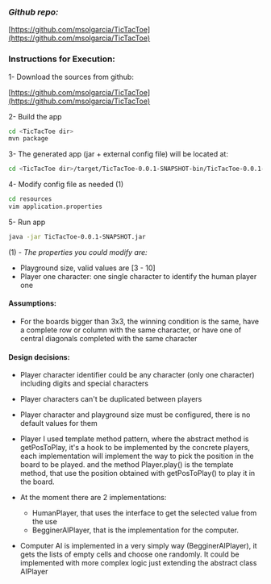 ### _Github repo:_
[https://github.com/msolgarcia/TicTacToe](https://github.com/msolgarcia/TicTacToe)

### Instructions for Execution:

1- Download the sources from github:

[https://github.com/msolgarcia/TicTacToe](https://github.com/msolgarcia/TicTacToe)

2- Build the app

```bash
cd <TicTacToe dir>
mvn package
```
3- The generated app (jar + external config file) will be located at:

```bash
cd <TicTacToe dir>/target/TicTacToe-0.0.1-SNAPSHOT-bin/TicTacToe-0.0.1-SNAPSHOT/TicTacToe
```
4- Modify config file as needed (1)

```bash
cd resources
vim application.properties
```
5- Run app

```bash
java -jar TicTacToe-0.0.1-SNAPSHOT.jar
```


(1) - _The properties you could modify are:_
- Playground size, valid values are [3 - 10]
- Player one character: one single character to identify the human player one



#### Assumptions:
- For the boards bigger than 3x3, the winning condition is the same, have a complete row or column with the same character, or have one of central diagonals completed with the same character

#### Design decisions:
 
- Player character identifier could be any character (only one character) including digits and special characters
- Player characters can't be duplicated between players
- Player character and playground size must be configured, there is no default values for them

- Player I used template method pattern, where the abstract method is getPosToPlay, it's a hook to be implemented by the concrete players, each implementation will implement the way to pick the position in the board to be played. and the method Player.play() is the template method, that use the position obtained with getPosToPlay() to play it in the board.

- At the moment there are 2 implementations:
  - HumanPlayer, that uses the interface to get the selected value from the use
  - BegginerAIPlayer, that is the implementation for the computer.

- Computer AI is implemented in a very simply way (BegginerAIPlayer), it gets the lists of empty cells and choose one randomly. It could be implemented with more complex logic just extending the abstract class AIPlayer